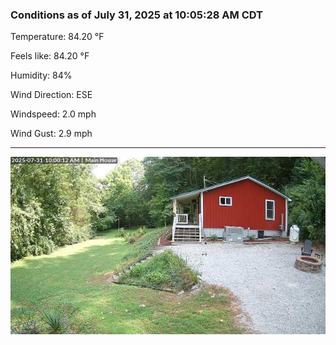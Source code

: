 ### Conditions as of July 31, 2025 at 10:05:28 AM CDT 

Temperature: 84.20 &deg;F

Feels like: 84.20 &deg;F

Humidity: 84%

Wind Direction: ESE

Windspeed: 2.0 mph

Wind Gust: 2.9 mph

---

<img src="./images/latest.jpeg"/>

